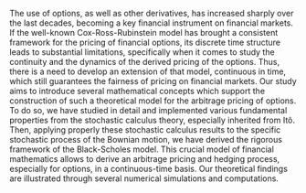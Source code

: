 The use of options, as well as other derivatives, has increased sharply over the last decades, becoming a key financial instrument on financial
markets. If the well-known Cox-Ross-Rubinstein model has brought a consistent framework for the pricing of financial options, its discrete
time structure leads to substantial limitations, specifically when it comes to study the continuity and the dynamics of the derived pricing of
the options. Thus, there is a need to develop an extension of that model, continuous in time, which still guarantees the fairness of pricing on
financial markets. Our study aims to introduce several mathematical concepts which support the construction of such a theoretical model
for the arbitrage pricing of options. To do so, we have studied in detail and implemented various fundamental properties from the stochastic
calculus theory, especially inherited from Itô. Then, applying properly these stochastic calculus results to the specific stochastic process
of the Bownian motion, we have derived the rigorous framework of the Black-Scholes model. This crucial model of financial mathematics
allows to derive an arbitrage pricing and hedging process, especially for options, in a continuous-time basis. Our theoretical findings are
illustrated through several numerical simulations and computations.